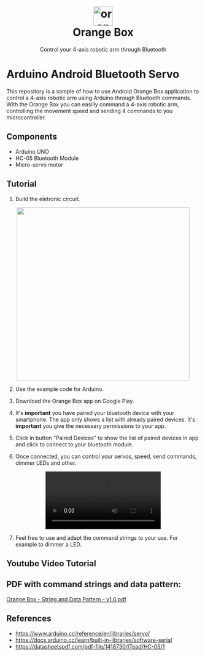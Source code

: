 <h1 align="center">
  <img src="https://user-images.githubusercontent.com/65542005/187566565-5d6df353-c9e5-4401-8713-d37f56f58836.png" alt="orange-box-app" width="50px">
  <br>
  Orange Box
</h1>

<p align="center">
Control your 4-axis robotic arm through Bluetooth
</p>

# Arduino Android Bluetooth Servo
This repository is a sample of how to use Android Orange Box application to control a 4-axis robotic arm using Arduino through Bluetooth commands.
With the Orange Box you can easilly command a 4-axis robotic arm, controlling the movement speed and sending 4 commands to you microcontroller.

## Components
- Arduino UNO
- HC-05 Bluetooth Module 
- Micro-servo motor

## Tutorial
1. Build the eletronic circuit.
<div align="center">
<img src="https://user-images.githubusercontent.com/65542005/187675193-476dd664-148b-4d1e-8e82-c29645382527.png" width="450px">
</div>

2. Use the example code for Arduino.

3. Download the Orange Box app on Google Play.

4. It's <strong> important</strong> you have paired your bluetooth device with your smartphone. The app only shows a list with already paired devices.
It's <strong>important</strong> you give the necessary permissions to your app.

5. Click in button "Paired Devices" to show the list of paired devices in app and click to connect to your bluetooth module. 

6. Once connected, you can control your servos, speed, send commands, dimmer LEDs and other.

<div align="center">
<video src="https://user-images.githubusercontent.com/65542005/187903210-35363d1e-ced0-4628-b4e8-f874c80e61e0.mp4" autoplay>
</div>

7. Feel free to use and adapt the command strings to your use. For example to dimmer a LED.

## Youtube Video Tutorial

## PDF with command strings and data pattern:
[Orange Box - String and Data Pattern - v1.0.pdf](https://github.com/richardribeiro1/arduino-android-bluetooth-servo/files/9469507/Orange.Box.-.String.and.Data.Pattern.-.v1.0.pdf)

## References
- https://www.arduino.cc/reference/en/libraries/servo/
- https://docs.arduino.cc/learn/built-in-libraries/software-serial
- https://datasheetspdf.com/pdf-file/1418730/ITead/HC-05/1
